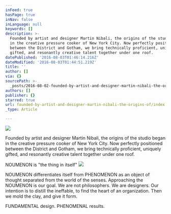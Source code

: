 ```yaml
---
inFeed: true
hasPage: true
inNav: false
inLanguage: null
keywords: []
description: >-
  Founded by artist and designer Martin Nibali, the origins of the studio began
  in the creative pressure cooker of New York City. Now perfectly positioned
  between the District and Gotham, we bring technically proficient, uniquely
  gifted, and resonantly creative talent together under one roof. 
datePublished: '2016-08-03T01:46:14.216Z'
dateModified: '2016-08-03T01:44:51.219Z'
title: ''
author: []
via: {}
sourcePath: >-
  _posts/2016-08-02-founded-by-artist-and-designer-martin-nibali-the-origins-of.md
authors: []
publisher: {}
starred: true
url: founded-by-artist-and-designer-martin-nibali-the-origins-of/index.html
_type: Article

---
```

![](https://the-grid-user-content.s3-us-west-2.amazonaws.com/18256e54-b72b-43ba-b7e5-040fada3cedd.jpg)

Founded by artist and designer Martin Nibali, the origins of the studio began in the creative pressure cooker of New York City. Now perfectly positioned between the District and Gotham, we bring technically proficient, uniquely gifted, and resonantly creative talent together under one roof. 

NOUMENON is "the thing in itself" ![](https://the-grid-user-content.s3-us-west-2.amazonaws.com/3a92e73f-4ab9-4fd3-8fa0-ec6ecde909a9.jpg)

NOUMENON differentiates itself from PHENOMENON as an object of thought separated from the world of the senses. Approaching the NOUMENON is our goal. We are not philosophers. We are designers. Our intention is to distill the ineffable, to find the heart of an organization. Then we mold the clay, and give it form. 

FUNDAMENTAL design. PHENOMENAL results.